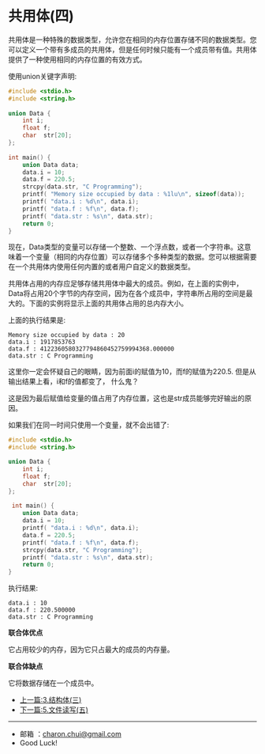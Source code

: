 共用体(四)
===

共用体是一种特殊的数据类型，允许您在相同的内存位置存储不同的数据类型。您可以定义一个带有多成员的共用体，但是任何时候只能有一个成员带有值。共用体提供了一种使用相同的内存位置的有效方式。

使用union关键字声明:   
```c
#include <stdio.h>
#include <string.h>
 
union Data {
    int i;
    float f;
    char  str[20];
};
 
int main() {
    union Data data;
    data.i = 10;
    data.f = 220.5;
    strcpy(data.str, "C Programming");        
    printf( "Memory size occupied by data : %1lu\n", sizeof(data));
    printf( "data.i : %d\n", data.i);
    printf( "data.f : %f\n", data.f);
    printf( "data.str : %s\n", data.str);    
    return 0;
}
```

现在，Data类型的变量可以存储一个整数、一个浮点数，或者一个字符串。这意味着一个变量（相同的内存位置）可以存储多个多种类型的数据。您可以根据需要在一个共用体内使用任何内置的或者用户自定义的数据类型。

共用体占用的内存应足够存储共用体中最大的成员。例如，在上面的实例中，Data将占用20个字节的内存空间，因为在各个成员中，字符串所占用的空间是最大的。下面的实例将显示上面的共用体占用的总内存大小。

上面的执行结果是:    
```
Memory size occupied by data : 20
data.i : 1917853763
data.f : 4122360580327794860452759994368.000000
data.str : C Programming
```

这里你一定会怀疑自己的眼睛，因为前面i的赋值为10，而f的赋值为220.5.
但是从输出结果上看，i和f的值都变了， 什么鬼？   

这是因为最后赋值给变量的值占用了内存位置，这也是str成员能够完好输出的原因。 

如果我们在同一时间只使用一个变量，就不会出错了:  
```c
#include <stdio.h>
#include <string.h>

union Data {
    int i;
    float f;
    char  str[20];
};
  
 int main() {
    union Data data;
    data.i = 10;
    printf( "data.i : %d\n", data.i);
    data.f = 220.5;
    printf( "data.f : %f\n", data.f);
    strcpy(data.str, "C Programming");        
    printf( "data.str : %s\n", data.str);    
    return 0;
}
```
执行结果:   
```
data.i : 10
data.f : 220.500000
data.str : C Programming
```



**联合体优点**

它占用较少的内存，因为它只占最大的成员的内存量。

**联合体缺点**

它将数据存储在一个成员中。

















- [上一篇:3.结构体(三)](https://github.com/CharonChui/CStudyNote/blob/main/C%E8%AF%AD%E8%A8%80%E5%85%A5%E9%97%A8/3.%E7%BB%93%E6%9E%84%E4%BD%93(%E4%B8%89).md)           
- [下一篇:5.文件读写(五)](https://github.com/CharonChui/CStudyNote/blob/main/C%E8%AF%AD%E8%A8%80%E5%85%A5%E9%97%A8/5.%E6%96%87%E4%BB%B6%E8%AF%BB%E5%86%99(%E4%BA%94).md)


---

- 邮箱 ：charon.chui@gmail.com  
- Good Luck! 
